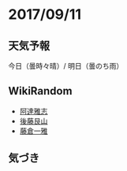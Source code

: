 # 2017/09/11

## 天気予報

今日（曇時々晴）/ 明日（曇のち雨）

## WikiRandom

* [阿達雅志](https://ja.wikipedia.org/wiki/%E9%98%BF%E9%81%94%E9%9B%85%E5%BF%97)
* [後藤艮山](https://ja.wikipedia.org/wiki/%E5%BE%8C%E8%97%A4%E8%89%AE%E5%B1%B1)
* [藤倉一雅](https://ja.wikipedia.org/wiki/%E8%97%A4%E5%80%89%E4%B8%80%E9%9B%85)

## 気づき

